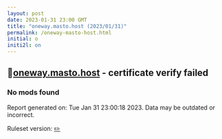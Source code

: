 ```yaml
---
layout: post
date: 2023-01-31 23:00 GMT
title: "oneway.masto.host (2023/01/31)"
permalink: /oneway-masto-host.html
initial: o
initi2l: on
---
```


## 🐘[oneway.masto.host](https://oneway.masto.host) - certificate verify failed

### No mods found

Report generated on: Tue Jan 31 23:00:18 2023. Data may be outdated or incorrect.

Ruleset version: [✏️](/version-pencil)
